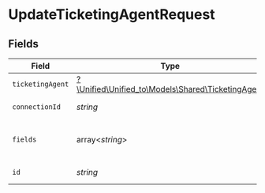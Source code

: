 # UpdateTicketingAgentRequest


## Fields

| Field                                                                                      | Type                                                                                       | Required                                                                                   | Description                                                                                |
| ------------------------------------------------------------------------------------------ | ------------------------------------------------------------------------------------------ | ------------------------------------------------------------------------------------------ | ------------------------------------------------------------------------------------------ |
| `ticketingAgent`                                                                           | [?\Unified\Unified_to\Models\Shared\TicketingAgent](../../models/shared/TicketingAgent.md) | :heavy_minus_sign:                                                                         | N/A                                                                                        |
| `connectionId`                                                                             | *string*                                                                                   | :heavy_check_mark:                                                                         | ID of the connection                                                                       |
| `fields`                                                                                   | array<*string*>                                                                            | :heavy_minus_sign:                                                                         | Comma-delimited fields to return                                                           |
| `id`                                                                                       | *string*                                                                                   | :heavy_check_mark:                                                                         | ID of the Agent                                                                            |